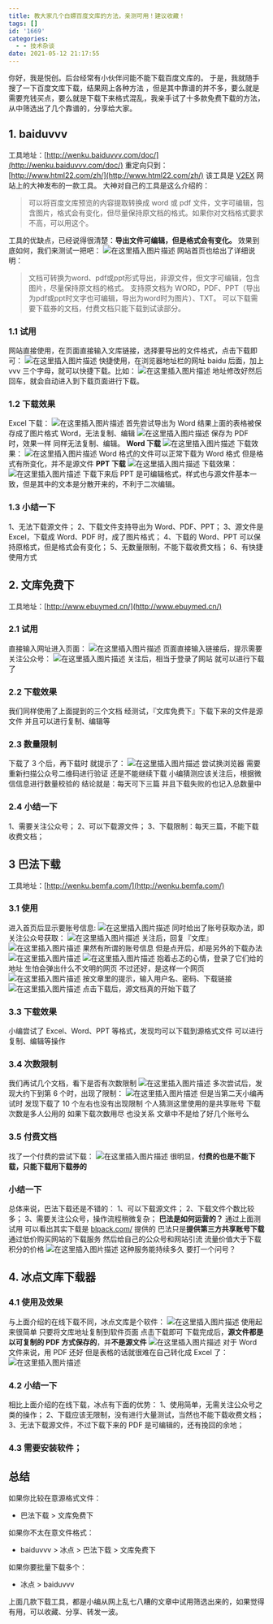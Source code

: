 ```yaml
---
title: 教大家几个白嫖百度文库的方法，亲测可用！建议收藏！
tags: []
id: '1669'
categories:
  - - 技术杂谈
date: 2021-05-12 21:17:55
---
```


你好，我是悦创。后台经常有小伙伴问能不能下载百度文库的。 于是，我就随手搜了一下百度文库下载，结果网上各种方法 ，但是其中靠谱的并不多，要么就是需要充钱买点，要么就是下载下来格式混乱，我亲手试了十多款免费下载的方法，从中筛选出了几个靠谱的，分享给大家。

## 1\. baiduvvv

工具地址：[http://wenku.baiduvvv.com/doc/](http://wenku.baiduvvv.com/doc/) 重定向只到：[http://www.html22.com/zh/](http://www.html22.com/zh/) 该工具是 [V2EX](https://www.v2ex.com/t/552502) 网站上的大神发布的一款工具。 大神对自己的工具是这么介绍的：

> 可以将百度文库预览的内容提取转换成 word 或 pdf 文件，文字可编辑，包含图片，格式会有变化，但尽量保持原文档的格式。如果你对文档格式要求不高，可以用这个。

工具的优缺点，已经说得很清楚：**导出文件可编辑，但是格式会有变化。** 效果到底如何，我们来测试一把吧： ![在这里插入图片描述](https://img-blog.csdnimg.cn/20210512205433771.png?x-oss-process=image/watermark,type_ZmFuZ3poZW5naGVpdGk,shadow_10,text_aHR0cHM6Ly9ibG9nLmNzZG4ubmV0L3FxXzMzMjU0NzY2,size_16,color_FFFFFF,t_70) 网站首页也给出了详细说明：

> 文档可转换为word、pdf或ppt形式导出，非源文件，但文字可编辑，包含图片，尽量保持原文档的格式。 支持原文档为 WORD，PDF、PPT（导出为pdf或ppt时文字也可编辑，导出为word时为图片）、TXT。 可以下载需要下载券的文档，付费文档只能下载到试读部分。

### 1.1 试用

网站直接使用，在页面直接输入文库链接，选择要导出的文件格式，点击下载即可： ![在这里插入图片描述](https://img-blog.csdnimg.cn/20210512205527496.png?x-oss-process=image/watermark,type_ZmFuZ3poZW5naGVpdGk,shadow_10,text_aHR0cHM6Ly9ibG9nLmNzZG4ubmV0L3FxXzMzMjU0NzY2,size_16,color_FFFFFF,t_70) 快捷使用，在浏览器地址栏的网址 baidu 后面，加上 vvv 三个字母，就可以快捷下载。比如： ![在这里插入图片描述](https://img-blog.csdnimg.cn/20210512205606437.png?x-oss-process=image/watermark,type_ZmFuZ3poZW5naGVpdGk,shadow_10,text_aHR0cHM6Ly9ibG9nLmNzZG4ubmV0L3FxXzMzMjU0NzY2,size_16,color_FFFFFF,t_70) 地址修改好然后回车，就会自动进入到下载页面进行下载。

### 1.2 下载效果

Excel 下载： ![在这里插入图片描述](https://img-blog.csdnimg.cn/20210512205635403.png?x-oss-process=image/watermark,type_ZmFuZ3poZW5naGVpdGk,shadow_10,text_aHR0cHM6Ly9ibG9nLmNzZG4ubmV0L3FxXzMzMjU0NzY2,size_16,color_FFFFFF,t_70) 首先尝试导出为 Word 结果上面的表格被保存成了图片格式 Word，无法复制、编辑 ![在这里插入图片描述](https://img-blog.csdnimg.cn/20210512205644783.png?x-oss-process=image/watermark,type_ZmFuZ3poZW5naGVpdGk,shadow_10,text_aHR0cHM6Ly9ibG9nLmNzZG4ubmV0L3FxXzMzMjU0NzY2,size_16,color_FFFFFF,t_70) 保存为 PDF 时，效果一样 同样无法复制、编辑。 **Word 下载** ![在这里插入图片描述](https://img-blog.csdnimg.cn/20210512205703681.png?x-oss-process=image/watermark,type_ZmFuZ3poZW5naGVpdGk,shadow_10,text_aHR0cHM6Ly9ibG9nLmNzZG4ubmV0L3FxXzMzMjU0NzY2,size_16,color_FFFFFF,t_70) 下载效果： ![在这里插入图片描述](https://img-blog.csdnimg.cn/20210512205714294.png?x-oss-process=image/watermark,type_ZmFuZ3poZW5naGVpdGk,shadow_10,text_aHR0cHM6Ly9ibG9nLmNzZG4ubmV0L3FxXzMzMjU0NzY2,size_16,color_FFFFFF,t_70) Word 格式的文件可以正常下载为 Word 格式 但是格式有所变化，并不是源文件 **PPT 下载** ![在这里插入图片描述](https://img-blog.csdnimg.cn/20210512205725859.png?x-oss-process=image/watermark,type_ZmFuZ3poZW5naGVpdGk,shadow_10,text_aHR0cHM6Ly9ibG9nLmNzZG4ubmV0L3FxXzMzMjU0NzY2,size_16,color_FFFFFF,t_70) 下载效果： ![在这里插入图片描述](https://img-blog.csdnimg.cn/2021051220574259.png?x-oss-process=image/watermark,type_ZmFuZ3poZW5naGVpdGk,shadow_10,text_aHR0cHM6Ly9ibG9nLmNzZG4ubmV0L3FxXzMzMjU0NzY2,size_16,color_FFFFFF,t_70) 下载下来后 PPT 是可编辑格式，样式也与源文件基本一致，但是其中的文本是分散开来的，不利于二次编辑。

### 1.3 小结一下

1、无法下载源文件； 2、下载文件支持导出为 Word、PDF、PPT； 3、源文件是 Excel，下载成 Word、PDF 时，成了图片格式； 4、下载的 Word、PPT 可以保持原格式，但是格式会有变化； 5、无数量限制，不能下载收费文档； 6、有快捷使用方式

## 2\. 文库免费下

工具地址：[http://www.ebuymed.cn/](http://www.ebuymed.cn/)

### 2.1 试用

直接输入网址进入页面： ![在这里插入图片描述](https://img-blog.csdnimg.cn/20210512205942474.png?x-oss-process=image/watermark,type_ZmFuZ3poZW5naGVpdGk,shadow_10,text_aHR0cHM6Ly9ibG9nLmNzZG4ubmV0L3FxXzMzMjU0NzY2,size_16,color_FFFFFF,t_70) 页面直接输入链接后，提示需要关注公众号： ![在这里插入图片描述](https://img-blog.csdnimg.cn/20210512205954924.png?x-oss-process=image/watermark,type_ZmFuZ3poZW5naGVpdGk,shadow_10,text_aHR0cHM6Ly9ibG9nLmNzZG4ubmV0L3FxXzMzMjU0NzY2,size_16,color_FFFFFF,t_70) 关注后，相当于登录了网站 就可以进行下载了

### 2.2 下载效果

我们同样使用了上面提到的三个文档 经测试，『文库免费下』下载下来的文件是源文件 并且可以进行复制、编辑等

### 2.3 数量限制

下载了 3 个后，再下载时 就提示了： ![在这里插入图片描述](https://img-blog.csdnimg.cn/20210512210049349.png?x-oss-process=image/watermark,type_ZmFuZ3poZW5naGVpdGk,shadow_10,text_aHR0cHM6Ly9ibG9nLmNzZG4ubmV0L3FxXzMzMjU0NzY2,size_16,color_FFFFFF,t_70) 尝试换浏览器 需要重新扫描公众号二维码进行验证 还是不能继续下载 小编猜测应该关注后，根据微信信息进行数量校验的 结论就是：每天可下三篇 并且下载失败的也记入总数量中

### 2.4 小结一下

1、需要关注公众号； 2、可以下载源文件； 3、下载限制：每天三篇，不能下载收费文档；

## 3 巴法下载

工具地址：[http://wenku.bemfa.com/](http://wenku.bemfa.com/)

### 3.1 使用

进入首页后显示要账号信息: ![在这里插入图片描述](https://img-blog.csdnimg.cn/20210512210509566.png?x-oss-process=image/watermark,type_ZmFuZ3poZW5naGVpdGk,shadow_10,text_aHR0cHM6Ly9ibG9nLmNzZG4ubmV0L3FxXzMzMjU0NzY2,size_16,color_FFFFFF,t_70) 同时给出了账号获取办法，即关注公众号获取： ![在这里插入图片描述](https://img-blog.csdnimg.cn/20210512210520484.png?x-oss-process=image/watermark,type_ZmFuZ3poZW5naGVpdGk,shadow_10,text_aHR0cHM6Ly9ibG9nLmNzZG4ubmV0L3FxXzMzMjU0NzY2,size_16,color_FFFFFF,t_70) 关注后，回复『文库』 ![在这里插入图片描述](https://img-blog.csdnimg.cn/20210512210544212.png?x-oss-process=image/watermark,type_ZmFuZ3poZW5naGVpdGk,shadow_10,text_aHR0cHM6Ly9ibG9nLmNzZG4ubmV0L3FxXzMzMjU0NzY2,size_16,color_FFFFFF,t_70) 果然有所谓的账号信息 但是点开后，却是另外的下载办法 ![在这里插入图片描述](https://img-blog.csdnimg.cn/20210512210602999.png?x-oss-process=image/watermark,type_ZmFuZ3poZW5naGVpdGk,shadow_10,text_aHR0cHM6Ly9ibG9nLmNzZG4ubmV0L3FxXzMzMjU0NzY2,size_16,color_FFFFFF,t_70) ![在这里插入图片描述](https://img-blog.csdnimg.cn/20210512210611480.png?x-oss-process=image/watermark,type_ZmFuZ3poZW5naGVpdGk,shadow_10,text_aHR0cHM6Ly9ibG9nLmNzZG4ubmV0L3FxXzMzMjU0NzY2,size_16,color_FFFFFF,t_70) 抱着忐忑的心情，登录了它们给的地址 生怕会弹出什么不文明的网页 不过还好，是这样一个网页 ![在这里插入图片描述](https://img-blog.csdnimg.cn/20210512210630433.png?x-oss-process=image/watermark,type_ZmFuZ3poZW5naGVpdGk,shadow_10,text_aHR0cHM6Ly9ibG9nLmNzZG4ubmV0L3FxXzMzMjU0NzY2,size_16,color_FFFFFF,t_70) 按文章里的提示，输入用户名、密码、下载链接 ![在这里插入图片描述](https://img-blog.csdnimg.cn/20210512210637652.png?x-oss-process=image/watermark,type_ZmFuZ3poZW5naGVpdGk,shadow_10,text_aHR0cHM6Ly9ibG9nLmNzZG4ubmV0L3FxXzMzMjU0NzY2,size_16,color_FFFFFF,t_70) 点击下载后，源文档真的开始下载了

### 3.3 下载效果

小编尝试了 Excel、Word、PPT 等格式，发现均可以下载到源格式文件 可以进行复制、编辑等操作

### 3.4 次数限制

我们再试几个文档，看下是否有次数限制 ![在这里插入图片描述](https://img-blog.csdnimg.cn/20210512210802194.png) 多次尝试后，发现大约下到第 6 个时，出现了限制： ![在这里插入图片描述](https://img-blog.csdnimg.cn/20210512210809730.png) 但是当第二天小编再试时 发现下载了 10 个左右也没有出现限制 个人猜测这里使用的是共享账号 下载次数是多人公用的 如果下载次数用尽 也没关系 文章中不是给了好几个账号么

### 3.5 付费文档

找了一个付费的尝试下载： ![在这里插入图片描述](https://img-blog.csdnimg.cn/20210512210834497.png) 很明显，**付费的也是不能下载，只能下载用下载券的**

### 小结一下

总体来说，巴法下载还是不错的： 1、可以下载源文件； 2、下载文件个数比较多； 3、需要关注公众号，操作流程稍微复杂； **巴法是如何运营的？** 通过上面测试用 可以看出其实下载是 [blpack.com/](http://www.blpack.com/#/login) 提供的 巴法只是**提供第三方共享账号下载** 通过低价购买网站的下载服务 然后给自己的公众号和网站引流 流量价值大于下载积分的价格 ![在这里插入图片描述](https://img-blog.csdnimg.cn/2021051221095714.png) 这种服务能持续多久 要打一个问号？

## 4\. 冰点文库下载器

### 4.1 使用及效果

与上面介绍的在线下载不同，冰点文库是个软件： ![在这里插入图片描述](https://img-blog.csdnimg.cn/20210512211316435.png?x-oss-process=image/watermark,type_ZmFuZ3poZW5naGVpdGk,shadow_10,text_aHR0cHM6Ly9ibG9nLmNzZG4ubmV0L3FxXzMzMjU0NzY2,size_16,color_FFFFFF,t_70) 使用起来很简单 只要将文库地址复制到软件页面 点击下载即可 下载完成后，**源文件都是以可复制的 PDF 方式保存的**，并**不是源文件** ![在这里插入图片描述](https://img-blog.csdnimg.cn/20210512211342550.png) 对于 Word 文件来说，用 PDF 还好 但是表格的话就很难在自己转化成 Excel 了： ![在这里插入图片描述](https://img-blog.csdnimg.cn/20210512211356416.png?x-oss-process=image/watermark,type_ZmFuZ3poZW5naGVpdGk,shadow_10,text_aHR0cHM6Ly9ibG9nLmNzZG4ubmV0L3FxXzMzMjU0NzY2,size_16,color_FFFFFF,t_70)

### 4.2 小结一下

相比上面介绍的在线下载，冰点有下面的优势： 1、使用简单，无需关注公众号之类的操作； 2、下载应该无限制，没有进行大量测试，当然也不能下载收费文档； 3、无法下载源文件，不过下载下来的 PDF 是可编辑的，还有挽回的余地；

### 4.3 需要安装软件；

## 总结

如果你比较在意源格式文件：

*   巴法下载 > 文库免费下

如果你不太在意文件格式：

*   baiduvvv > 冰点 > 巴法下载 > 文库免费下

如果你要批量下载多个：

*   冰点 > baiduvvv

上面几款下载工具，都是小编从网上乱七八糟的文章中试用筛选出来的，如果觉得有用，可以收藏、分享、转发一波。